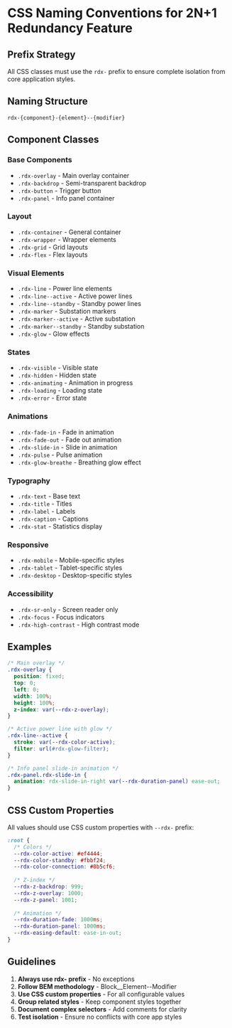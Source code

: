 # CSS Naming Conventions for 2N+1 Redundancy Feature

## Prefix Strategy
All CSS classes must use the `rdx-` prefix to ensure complete isolation from core application styles.

## Naming Structure
```
rdx-{component}-{element}--{modifier}
```

## Component Classes

### Base Components
- `.rdx-overlay` - Main overlay container
- `.rdx-backdrop` - Semi-transparent backdrop
- `.rdx-button` - Trigger button
- `.rdx-panel` - Info panel container

### Layout
- `.rdx-container` - General container
- `.rdx-wrapper` - Wrapper elements
- `.rdx-grid` - Grid layouts
- `.rdx-flex` - Flex layouts

### Visual Elements
- `.rdx-line` - Power line elements
- `.rdx-line--active` - Active power lines
- `.rdx-line--standby` - Standby power lines
- `.rdx-marker` - Substation markers
- `.rdx-marker--active` - Active substation
- `.rdx-marker--standby` - Standby substation
- `.rdx-glow` - Glow effects

### States
- `.rdx-visible` - Visible state
- `.rdx-hidden` - Hidden state
- `.rdx-animating` - Animation in progress
- `.rdx-loading` - Loading state
- `.rdx-error` - Error state

### Animations
- `.rdx-fade-in` - Fade in animation
- `.rdx-fade-out` - Fade out animation
- `.rdx-slide-in` - Slide in animation
- `.rdx-pulse` - Pulse animation
- `.rdx-glow-breathe` - Breathing glow effect

### Typography
- `.rdx-text` - Base text
- `.rdx-title` - Titles
- `.rdx-label` - Labels
- `.rdx-caption` - Captions
- `.rdx-stat` - Statistics display

### Responsive
- `.rdx-mobile` - Mobile-specific styles
- `.rdx-tablet` - Tablet-specific styles
- `.rdx-desktop` - Desktop-specific styles

### Accessibility
- `.rdx-sr-only` - Screen reader only
- `.rdx-focus` - Focus indicators
- `.rdx-high-contrast` - High contrast mode

## Examples

```css
/* Main overlay */
.rdx-overlay {
  position: fixed;
  top: 0;
  left: 0;
  width: 100%;
  height: 100%;
  z-index: var(--rdx-z-overlay);
}

/* Active power line with glow */
.rdx-line--active {
  stroke: var(--rdx-color-active);
  filter: url(#rdx-glow-filter);
}

/* Info panel slide-in animation */
.rdx-panel.rdx-slide-in {
  animation: rdx-slide-in-right var(--rdx-duration-panel) ease-out;
}
```

## CSS Custom Properties
All values should use CSS custom properties with `--rdx-` prefix:

```css
:root {
  /* Colors */
  --rdx-color-active: #ef4444;
  --rdx-color-standby: #fbbf24;
  --rdx-color-connection: #8b5cf6;
  
  /* Z-index */
  --rdx-z-backdrop: 999;
  --rdx-z-overlay: 1000;
  --rdx-z-panel: 1001;
  
  /* Animation */
  --rdx-duration-fade: 1000ms;
  --rdx-duration-panel: 1000ms;
  --rdx-easing-default: ease-in-out;
}
```

## Guidelines

1. **Always use rdx- prefix** - No exceptions
2. **Follow BEM methodology** - Block__Element--Modifier
3. **Use CSS custom properties** - For all configurable values
4. **Group related styles** - Keep component styles together
5. **Document complex selectors** - Add comments for clarity
6. **Test isolation** - Ensure no conflicts with core app styles